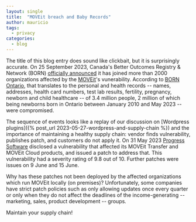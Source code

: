```yaml
---
layout: single
title:  "MOVEit breach and Baby Records"
author: mauricio
tags:
  - privacy
categories:
  - blog
---
```

The title of this blog entry does sound like clickbait, 
but it is surprisingly accurate.
On 25 September 2023, Canada's Better Outcomes Registry & Network (BORN) 
[officially announced](https://www.bornontario.ca/en/news/cybersecurity-incident-moveit.aspx) 
it has joined more than 2000 organizations affected by the 
[MOVEit](https://www.ipswitch.com/moveit)'s vunerability. 
According to [BORN Ontario](https://www.bornincident.ca/),
that translates to the personal and health records 
-- names, addresses, health card numbers, test lab results,
fertility, pregnancy, newborn and child healthcare -- of 
3.4 million people, 2 million of which being newborns born in Ontario between 
January 2010 and May 2023 -- were compromised.

The sequence of events looks like a replay of our discussion on
[Wordpress plugins]({% post_url 2023-05-27-wordpress-and-supply-chain  %}) 
and the importance of maintaining a healthy supply chain:
vendor finds vulnerability, publishes patch, and customers do not apply it.
On 31 May 2023 [Progress Software](https://www.progress.com/) disclosed a
vulnerability that affected its MOVEit Transfer and MOVEit Cloud products, and
issued a patch to address that. This vulnerability had a severity rating of 
9.8 out of 10. Further patches were issues on 9 June and 15 June.

Why has these patches not been deployed by the affected organizations which
run MOVEit locally (on premises)?
Unfortunately, some companies have strict patch policies such as only allowing
updates once every quarter or only when they do not affect the deadlines of
the income-generating -- marketing, sales, product development -- groups.

Maintain your supply chain!
